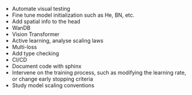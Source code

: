 - Automate visual testing
- Fine tune model initialization such as He, BN, etc.
- Add spatial info to the head
- WanDB
- Vision Transformer
- Active learning, analyse scaling laws
- Multi-loss
- Add type checking
- CI/CD
- Document code with sphinx
- Intervene on the training process, such as modifying the learning rate, or change early stopping criteria
- Study model scaling conventions
